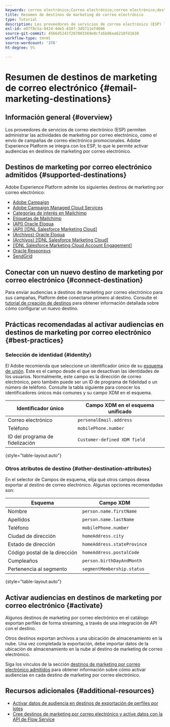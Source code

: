 ```yaml
---
keywords: correo electrónico;Correo electrónico;correo electrónico;destinos de correo electrónico
title: Resumen de destinos de marketing de correo electrónico
type: Tutorial
description: Los proveedores de servicios de correo electrónico (ESP) le permiten administrar sus actividades de marketing por correo electrónico, como para enviar campañas de correo electrónico promocionales. Descubra qué ESP son compatibles como destinos de Experience Platform.
exl-id: e07f8c5a-0424-4de5-810f-3d5711ef4606
source-git-commit: 4566d5241f287801569e0cfa5b86ea6210fd1638
workflow-type: tm+mt
source-wordcount: '376'
ht-degree: 5%

---
```


# Resumen de destinos de marketing de correo electrónico {#email-marketing-destinations}

## Información general {#overview}

Los proveedores de servicios de correo electrónico (ESP) permiten administrar las actividades de marketing por correo electrónico, como el envío de campañas de correo electrónico promocionales. Adobe Experience Platform se integra con los ESP, lo que le permite activar audiencias en destinos de marketing por correo electrónico.

## Destinos de marketing por correo electrónico admitidos {#supported-destinations}

Adobe Experience Platform admite los siguientes destinos de marketing por correo electrónico:

* [Adobe Campaign](adobe-campaign.md)
* [Adobe Campaign Managed Cloud Services](adobe-campaign-managed-services.md)
* [Categorías de interés en Mailchimp](mailchimp-interest-categories.md)
* [Etiquetas de Mailchimp](mailchimp-tags.md)
* [(API) Oracle Eloqua](oracle-eloqua-api.md)
* [(API) [!DNL Salesforce Marketing Cloud]](salesforce-marketing-cloud-exact-target.md)
* [(Archivos) Oracle Eloqua](oracle-eloqua.md)
* [(Archivos) [!DNL Salesforce Marketing Cloud]](salesforce-marketing-cloud.md)
* [[!DNL Salesforce Marketing Cloud Account Engagement]](salesforce-marketing-cloud-account-engagement.md)
* [Oracle Responsys](oracle-responsys.md)
* [SendGrid](sendgrid.md)

## Conectar con un nuevo destino de marketing por correo electrónico {#connect-destination}

Para enviar audiencias a destinos de marketing por correo electrónico para sus campañas, Platform debe conectarse primero al destino. Consulte el [tutorial de creación de destinos](../../ui/connect-destination.md) para obtener información detallada sobre cómo configurar un nuevo destino.

## Prácticas recomendadas al activar audiencias en destinos de marketing por correo electrónico {#best-practices}

### Selección de identidad {#identity}

El Adobe recomienda que seleccione un identificador único de su [esquema de unión](../../../profile/home.md#profile-fragments-and-union-schemas). Este es el campo desde el que se desactivan las identidades de los usuarios. Normalmente, este campo es la dirección de correo electrónico, pero también puede ser un ID de programa de fidelidad o un número de teléfono. Consulte la tabla siguiente para conocer los identificadores únicos más comunes y su campo XDM en el esquema.

| Identificador único | Campo XDM en el esquema unificado |
|----------------- | ---------------------------|
| Correo electrónico | `personalEmail.address` |
| Teléfono | `mobilePhone.number` |
| ID del programa de fidelización | `Customer-defined XDM field` |

{style="table-layout:auto"}

### Otros atributos de destino {#other-destination-attributes}

En el selector de Campos de esquema, elija qué otros campos desea exportar al destino de correo electrónico. Algunas opciones recomendadas son:

| Esquema | Campo XDM |
|------ | ---------|
| Nombre | `person.name.firstName` |
| Apellidos | `person.name.lastName` |
| Teléfono | `mobilePhone.number` |
| Ciudad de dirección | `homeAddress.city` |
| Estado de dirección | `homeAddress.stateProvince` |
| Código postal de la dirección | `homeAddress.postalCode` |
| Cumpleaños | `person.birthDayAndMonth` |
| Pertenencia al segmento | `segmentMembership.status` |

{style="table-layout:auto"}

## Activar audiencias en destinos de marketing por correo electrónico {#activate}

Algunos destinos de marketing por correo electrónico en el catálogo exportan perfiles de forma streaming, a través de una integración de API con el destino.

Otros destinos exportan archivos a una ubicación de almacenamiento en la nube. Una vez completada la exportación, debe importar datos de la ubicación de almacenamiento en la nube al destino de marketing de correo electrónico.

Siga los vínculos de la sección [destinos de marketing por correo electrónico admitidos](#supported-destinations) para obtener información sobre cómo activar audiencias en cada destino de marketing por correo electrónico.

## Recursos adicionales {#additional-resources}

* [Activar datos de audiencia en destinos de exportación de perfiles por lotes](../../ui/activate-batch-profile-destinations.md)
* [Cree destinos de marketing por correo electrónico y active datos con la API de Flow Service](../../api/connect-activate-batch-destinations.md)
